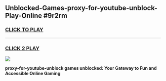 
## Unblocked-Games-proxy-for-youtube-unblock-Play-Online #9r2rm
<h3>
<a href="https://news.freeplayer.one?title=proxy-for-youtube-unblock&ref=3">CLICK TO PLAY</a></h3>
<hr>

<h3>
<a href="https://news.freeplayer.one?title=proxy-for-youtube-unblock&ref=3">CLICK 2 PLAY</a>
  
</h3>

<a href="https://news.freeplayer.one?title=proxy-for-youtube-unblock&ref=3"><img src="https://clearcache.store/games.png"></a>


**proxy-for-youtube-unblock games unblocked: Your Gateway to Fun and Accessible Online Gaming**
